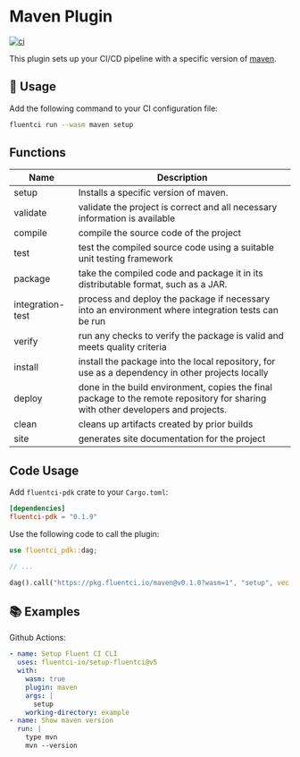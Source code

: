 # Maven Plugin

[![ci](https://github.com/fluentci-io/maven-plugin/actions/workflows/ci.yml/badge.svg)](https://github.com/fluentci-io/maven-plugin/actions/workflows/ci.yml)

This plugin sets up your CI/CD pipeline with a specific version of [maven](https://maven.apache.org/).

## 🚀 Usage

Add the following command to your CI configuration file:

```bash
fluentci run --wasm maven setup
```

## Functions

| Name   | Description                                |
| ------ | ------------------------------------------ |
| setup  | Installs a specific version of maven.      |
| validate |  validate the project is correct and all necessary information is available |
| compile | compile the source code of the project |
| test | test the compiled source code using a suitable unit testing framework |
| package | take the compiled code and package it in its distributable format, such as a JAR. |
| integration-test | process and deploy the package if necessary into an environment where integration tests can be run |
| verify | run any checks to verify the package is valid and meets quality criteria |
| install | install the package into the local repository, for use as a dependency in other projects locally |
| deploy | done in the build environment, copies the final package to the remote repository for sharing with other developers and projects. |
| clean | cleans up artifacts created by prior builds |
| site  | generates site documentation for the project |

## Code Usage

Add `fluentci-pdk` crate to your `Cargo.toml`:

```toml
[dependencies]
fluentci-pdk = "0.1.9"
```

Use the following code to call the plugin:

```rust
use fluentci_pdk::dag;

// ...

dag().call("https://pkg.fluentci.io/maven@v0.1.0?wasm=1", "setup", vec!["latest"])?;
```

## 📚 Examples

Github Actions:

```yaml
- name: Setup Fluent CI CLI
  uses: fluentci-io/setup-fluentci@v5
  with:
    wasm: true
    plugin: maven
    args: |
      setup
    working-directory: example
- name: Show maven version
  run: |
    type mvn
    mvn --version
```
